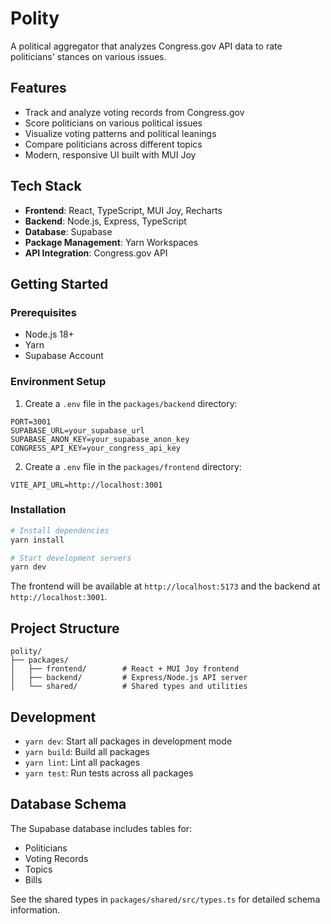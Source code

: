 # Polity

A political aggregator that analyzes Congress.gov API data to rate politicians' stances on various issues.

## Features

- Track and analyze voting records from Congress.gov
- Score politicians on various political issues
- Visualize voting patterns and political leanings
- Compare politicians across different topics
- Modern, responsive UI built with MUI Joy

## Tech Stack

- **Frontend**: React, TypeScript, MUI Joy, Recharts
- **Backend**: Node.js, Express, TypeScript
- **Database**: Supabase
- **Package Management**: Yarn Workspaces
- **API Integration**: Congress.gov API

## Getting Started

### Prerequisites

- Node.js 18+ 
- Yarn
- Supabase Account

### Environment Setup

1. Create a `.env` file in the `packages/backend` directory:
```env
PORT=3001
SUPABASE_URL=your_supabase_url
SUPABASE_ANON_KEY=your_supabase_anon_key
CONGRESS_API_KEY=your_congress_api_key
```

2. Create a `.env` file in the `packages/frontend` directory:
```env
VITE_API_URL=http://localhost:3001
```

### Installation

```bash
# Install dependencies
yarn install

# Start development servers
yarn dev
```

The frontend will be available at `http://localhost:5173` and the backend at `http://localhost:3001`.

## Project Structure

```
polity/
├── packages/
│   ├── frontend/        # React + MUI Joy frontend
│   ├── backend/         # Express/Node.js API server
│   └── shared/          # Shared types and utilities
```

## Development

- `yarn dev`: Start all packages in development mode
- `yarn build`: Build all packages
- `yarn lint`: Lint all packages
- `yarn test`: Run tests across all packages

## Database Schema

The Supabase database includes tables for:
- Politicians
- Voting Records
- Topics
- Bills

See the shared types in `packages/shared/src/types.ts` for detailed schema information. 